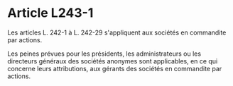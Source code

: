 # Article L243-1

Les articles L. 242-1 à L. 242-29 s'appliquent aux sociétés en commandite par actions.

Les peines prévues pour les présidents, les administrateurs ou les directeurs généraux des sociétés anonymes sont applicables, en ce qui concerne leurs attributions, aux gérants des sociétés en commandite par actions.

